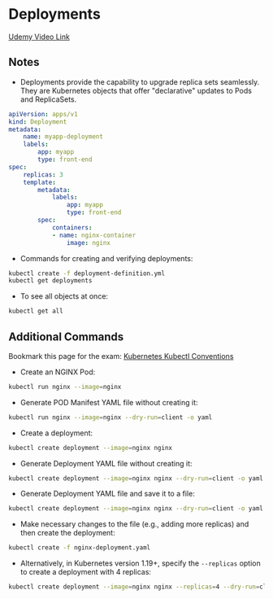# Deployments

[Udemy Video Link](https://udemy.com/course/certified-kubernetes-administrator-with-practice-tests/learn/lecture/14295508#overview)

## Notes

- Deployments provide the capability to upgrade replica sets seamlessly. They are Kubernetes objects that offer "declarative" updates to Pods and ReplicaSets.

```yaml
apiVersion: apps/v1
kind: Deployment
metadata:
    name: myapp-deployment
    labels:
        app: myapp
        type: front-end
spec:
    replicas: 3
    template:
        metadata:
            labels:
                app: myapp
                type: front-end
        spec:
            containers:
            - name: nginx-container
                image: nginx
```

- Commands for creating and verifying deployments:

```bash
kubectl create -f deployment-definition.yml
kubectl get deployments
```

- To see all objects at once:

```bash
kubectl get all
```

## Additional Commands

Bookmark this page for the exam: [Kubernetes Kubectl Conventions](https://kubernetes.io/docs/reference/kubectl/conventions/)

- Create an NGINX Pod:

```bash
kubectl run nginx --image=nginx
```

- Generate POD Manifest YAML file without creating it:

```bash
kubectl run nginx --image=nginx --dry-run=client -o yaml
```

- Create a deployment:

```bash
kubectl create deployment --image=nginx nginx
```

- Generate Deployment YAML file without creating it:

```bash
kubectl create deployment --image=nginx nginx --dry-run=client -o yaml
```

- Generate Deployment YAML file and save it to a file:

```bash
kubectl create deployment --image=nginx nginx --dry-run=client -o yaml > nginx-deployment.yaml
```

- Make necessary changes to the file (e.g., adding more replicas) and then create the deployment:

```bash
kubectl create -f nginx-deployment.yaml
```

- Alternatively, in Kubernetes version 1.19+, specify the `--replicas` option to create a deployment with 4 replicas:

```bash
kubectl create deployment --image=nginx nginx --replicas=4 --dry-run=client -o yaml > nginx-deployment.yaml
```